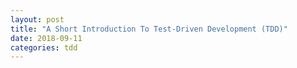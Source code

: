 ```yaml
---
layout: post
title: "A Short Introduction To Test-Driven Development (TDD)"
date: 2018-09-11
categories: tdd
---
```


